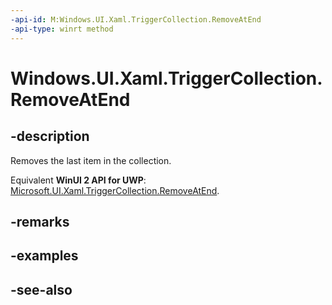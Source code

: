 ```yaml
---
-api-id: M:Windows.UI.Xaml.TriggerCollection.RemoveAtEnd
-api-type: winrt method
---
```


<!-- Method syntax
public void RemoveAtEnd()
-->

# Windows.UI.Xaml.TriggerCollection.RemoveAtEnd

## -description
Removes the last item in the collection.

Equivalent **WinUI 2 API for UWP**: [Microsoft.UI.Xaml.TriggerCollection.RemoveAtEnd](/windows/winui/api/microsoft.ui.xaml.triggercollection.removeatend).

## -remarks

## -examples

## -see-also
